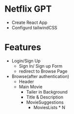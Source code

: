 # Netflix GPT
 - Create React App
 - Configurd tailwindCSS

 # Features
 - Login/Sign Up
    - Sign In/ Sign up Form
    - redirect to Browse Page
 - Browse(after authentication)
    - Header
    - Main Movie
        - Tailer in Background
        - Title & Description
        - MovieSuggestions
            - MoviesLists * N